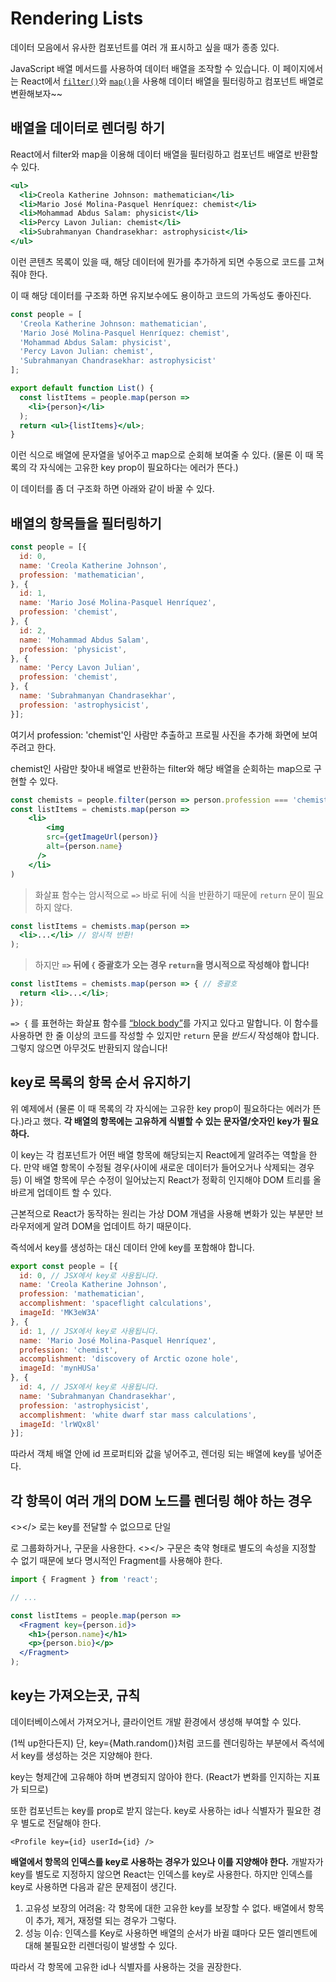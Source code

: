 # Rendering Lists
데이터 모음에서 유사한 컴포넌트를 여러 개 표시하고 싶을 때가 종종 있다. 

JavaScript 배열 메서드를 사용하여 데이터 배열을 조작할 수 있습니다. 이 페이지에서는 React에서 [`filter()`](https://developer.mozilla.org/docs/Web/JavaScript/Reference/Global_Objects/Array/filter)와 [`map()`](https://developer.mozilla.org/docs/Web/JavaScript/Reference/Global_Objects/Array/map)을 사용해 데이터 배열을 필터링하고 컴포넌트 배열로 변환해보자~~

## 배열을 데이터로 렌더링 하기

React에서 filter와 map을 이용해 데이터 배열을 필터링하고 컴포넌트 배열로 반환할 수 있다.

```jsx
<ul>
  <li>Creola Katherine Johnson: mathematician</li>
  <li>Mario José Molina-Pasquel Henríquez: chemist</li>
  <li>Mohammad Abdus Salam: physicist</li>
  <li>Percy Lavon Julian: chemist</li>
  <li>Subrahmanyan Chandrasekhar: astrophysicist</li>
</ul>
```

이런 콘텐츠 목록이 있을 때, 해당 데이터에 뭔가를 추가하게 되면 수동으로 코드를 고쳐줘야 한다. 

이 때 해당 데이터를 구조화 하면 유지보수에도 용이하고 코드의 가독성도 좋아진다.

```jsx
const people = [
  'Creola Katherine Johnson: mathematician',
  'Mario José Molina-Pasquel Henríquez: chemist',
  'Mohammad Abdus Salam: physicist',
  'Percy Lavon Julian: chemist',
  'Subrahmanyan Chandrasekhar: astrophysicist'
];

export default function List() {
  const listItems = people.map(person =>
    <li>{person}</li>
  );
  return <ul>{listItems}</ul>;
}
```

이런 식으로 배열에 문자열을 넣어주고 map으로 순회해 보여줄 수 있다. (물론 이 때 목록의 각 자식에는 고유한 key prop이 필요하다는 에러가 뜬다.)

이 데이터를 좀 더 구조화 하면 아래와 같이 바꿀 수 있다.

## 배열의 항목들을 필터링하기

```jsx
const people = [{
  id: 0,
  name: 'Creola Katherine Johnson',
  profession: 'mathematician',
}, {
  id: 1,
  name: 'Mario José Molina-Pasquel Henríquez',
  profession: 'chemist',
}, {
  id: 2,
  name: 'Mohammad Abdus Salam',
  profession: 'physicist',
}, {
  name: 'Percy Lavon Julian',
  profession: 'chemist',
}, {
  name: 'Subrahmanyan Chandrasekhar',
  profession: 'astrophysicist',
}];
```

여기서 profession: 'chemist'인 사람만 추출하고 프로필 사진을 추가해 화면에 보여주려고 한다. 

chemist인 사람만 찾아내 배열로 반환하는 filter와 해당 배열을 순회하는 map으로 구현할 수 있다.

```jsx
const chemists = people.filter(person => person.profession === 'chemist')
const listItems = chemists.map(person =>
    <li>
        <img
        src={getImageUrl(person)}
        alt={person.name}
      />
    </li>
)
```

>화살표 함수는 암시적으로 `=>` 바로 뒤에 식을 반환하기 때문에 `return` 문이 필요하지 않다.

```jsx
const listItems = chemists.map(person =>
  <li>...</li> // 암시적 반환!
);
```

>하지만 **`=>` 뒤에 `{` 중괄호가 오는 경우 `return`을 명시적으로 작성해야 합니다!**

```jsx
const listItems = chemists.map(person => { // 중괄호
  return <li>...</li>;
});
```

`=> {` 를 표현하는 화살표 함수를 [“block body”](https://developer.mozilla.org/en-US/docs/Web/JavaScript/Reference/Functions/Arrow_functions#function_body)를 가지고 있다고 말합니다. 이 함수를 사용하면 한 줄 이상의 코드를 작성할 수 있지만 `return` 문을 *반드시* 작성해야 합니다. 그렇지 않으면 아무것도 반환되지 않습니다!

## key로 목록의 항목 순서 유지하기

위 예제에서 (물론 이 때 목록의 각 자식에는 고유한 key prop이 필요하다는 에러가 뜬다.)라고 했다. **각 배열의 항목에는 고유하게 식별할 수 있는 문자열/숫자인 key가 필요하다.**

이 key는 각 컴포넌트가 어떤 배열 항목에 해당되는지 React에게 알려주는 역할을 한다. 만약 배열 항목이 수정될 경우(사이에 새로운 데이터가 들어오거나 삭제되는 경우 등) 이 배열 항목에 무슨 수정이 일어났는지 React가 정확히 인지해야 DOM 트리를 올바르게 업데이트 할 수 있다. 

근본적으로 React가 동작하는 원리는 가상 DOM 개념을 사용해 변화가 있는 부분만 브라우저에게 알려 DOM을 업데이트 하기 때문이다.

즉석에서 key를 생성하는 대신 데이터 안에 key를 포함해야 합니다.

```jsx
export const people = [{
  id: 0, // JSX에서 key로 사용됩니다.
  name: 'Creola Katherine Johnson',
  profession: 'mathematician',
  accomplishment: 'spaceflight calculations',
  imageId: 'MK3eW3A'
}, {
  id: 1, // JSX에서 key로 사용됩니다.
  name: 'Mario José Molina-Pasquel Henríquez',
  profession: 'chemist',
  accomplishment: 'discovery of Arctic ozone hole',
  imageId: 'mynHUSa'
}, {
  id: 4, // JSX에서 key로 사용됩니다.
  name: 'Subrahmanyan Chandrasekhar',
  profession: 'astrophysicist',
  accomplishment: 'white dwarf star mass calculations',
  imageId: 'lrWQx8l'
}];

```

따라서 객체 배열 안에 id 프로퍼티와 값을 넣어주고, 렌더링 되는 배열에 key를 넣어준다. 

## **각 항목이 여러 개의 DOM 노드를 렌더링 해야 하는 경우**

<></> 로는 key를 전달할 수 없으므로 단일

로 그룹화하거나, 구문을 사용한다. <></> 구문은 축약 형태로 별도의 속성을 지정할 수 없기 때문에 보다 명시적인 Fragment를 사용해야 한다.

```jsx
import { Fragment } from 'react';

// ...

const listItems = people.map(person =>
  <Fragment key={person.id}>
    <h1>{person.name}</h1>
    <p>{person.bio}</p>
  </Fragment>
);
```

## **key는 가져오는곳, 규칙**

데이터베이스에서 가져오거나, 클라이언트 개발 환경에서 생성해 부여할 수 있다. 

(1씩 up한다든지) 단, key={Math.random()}처럼 코드를 렌더링하는 부분에서 즉석에서 key를 생성하는 것은 지양해야 한다.

 key는 형제간에 고유해야 하며 변경되지 않아야 한다. (React가 변화를 인지하는 지표가 되므로)

또한 컴포넌트는 key를 prop로 받지 않는다. key로 사용하는 id나 식별자가 필요한 경우 별도로 전달해야 한다.

```
<Profile key={id} userId={id} />
```

**배열에서 항목의 인덱스를 key로 사용하는 경우가 있으나 이를 지양해야 한다.** 개발자가 key를 별도로 지정하지 않으면 React는 인덱스를 key로 사용한다. 하지만 인덱스를 key로 사용하면 다음과 같은 문제점이 생긴다.

1. 고유성 보장의 어려움: 각 항목에 대한 고유한 key를 보장할 수 없다. 배열에서 항목이 추가, 제거, 재정렬 되는 경우가 그렇다.
2. 성능 이슈: 인덱스를 Key로 사용하면 배열의 순서가 바귈 떄마다 모든 엘리멘트에 대해 불필요한 리렌더링이 발생할 수 있다.

따라서 각 항목에 고유한 id나 식별자를 사용하는 것을 권장한다.